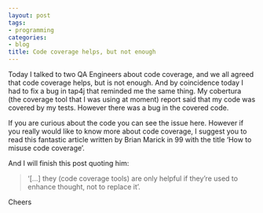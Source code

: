 ```yaml
---
layout: post
tags:
- programming
categories:
- blog
title: Code coverage helps, but not enough
---
```


Today I talked to two QA Engineers about code coverage, and we all agreed that code coverage helps, but is
not enough. And by coincidence today I had to fix a bug in tap4j that reminded me the same thing. My
cobertura (the coverage tool that I was using at moment) report said that my code was covered by my tests.
However there was a bug in the covered code. 

If you are curious about the code you can see the issue here. However if you really would like to know more
about code coverage, I suggest you to read this fantastic article written by Brian Marick in 99 with the
title ‘How to misuse code coverage’. 

And I will finish this post quoting him:

>‘[…] they (code coverage tools) are only helpful if they’re used to enhance thought, not to replace it’.

Cheers

